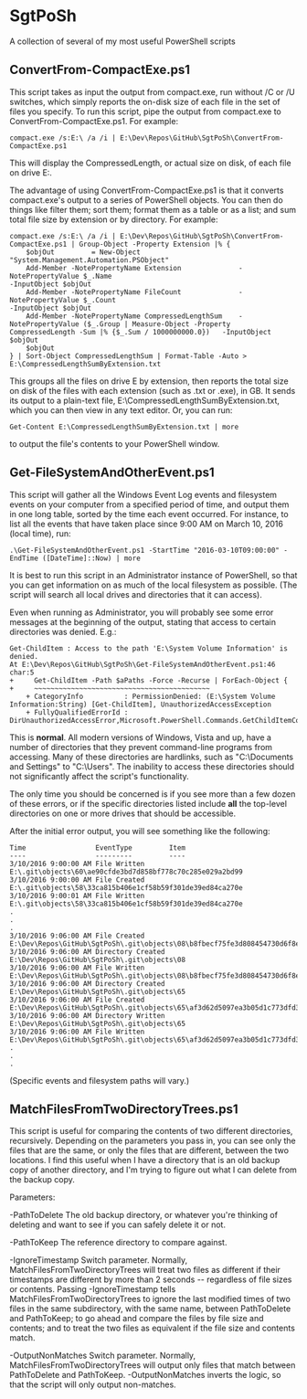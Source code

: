 # SgtPoSh
A collection of several of my most useful PowerShell scripts

## ConvertFrom-CompactExe.ps1
This script takes as input the output from compact.exe, run without /C or /U switches, which simply reports the on-disk size of each file in the set of files you specify. To run this script, pipe the output from compact.exe to ConvertFrom-CompactExe.ps1. For example:

```
compact.exe /s:E:\ /a /i | E:\Dev\Repos\GitHub\SgtPoSh\ConvertFrom-CompactExe.ps1
```

This will display the CompressedLength, or actual size on disk, of each file on drive E:.

The advantage of using ConvertFrom-CompactExe.ps1 is that it converts compact.exe's output to a series of PowerShell objects. You can then do things like filter them; sort them; format them as a table or as a list; and sum total file size by extension or by directory. For example:

```
compact.exe /s:E:\ /a /i | E:\Dev\Repos\GitHub\SgtPoSh\ConvertFrom-CompactExe.ps1 | Group-Object -Property Extension |% {
    $objOut         = New-Object "System.Management.Automation.PSObject"
    Add-Member -NotePropertyName Extension              -NotePropertyValue $_.Name                                                                                  -InputObject $objOut
    Add-Member -NotePropertyName FileCount              -NotePropertyValue $_.Count                                                                                 -InputObject $objOut
    Add-Member -NotePropertyName CompressedLengthSum    -NotePropertyValue ($_.Group | Measure-Object -Property CompressedLength -Sum |% {$_.Sum / 1000000000.0})   -InputObject $objOut
    $objOut
} | Sort-Object CompressedLengthSum | Format-Table -Auto > E:\CompressedLengthSumByExtension.txt
```

This groups all the files on drive E by extension, then reports the total size on disk of the files with each extension (such as .txt or .exe), in GB. It sends its output to a plain-text file, E:\CompressedLengthSumByExtension.txt, which you can then view in any text editor. Or, you can run:

```
Get-Content E:\CompressedLengthSumByExtension.txt | more
```

to output the file's contents to your PowerShell window.

## Get-FileSystemAndOtherEvent.ps1
This script will gather all the Windows Event Log events and filesystem events on your computer from a specified period of time, and output them in one long table, sorted by the time each event occurred. For instance, to list all the events that have taken place since 9:00 AM on March 10, 2016 (local time), run:

```
.\Get-FileSystemAndOtherEvent.ps1 -StartTime "2016-03-10T09:00:00" -EndTime ([DateTime]::Now) | more
```

It is best to run this script in an Administrator instance of PowerShell, so that you can get information on as much of the local filesystem as possible. (The script will search all local drives and directories that it can access).

Even when running as Administrator, you will probably see some error messages at the beginning of the output, stating that access to certain directories was denied. E.g.:

```
Get-ChildItem : Access to the path 'E:\System Volume Information' is denied.
At E:\Dev\Repos\GitHub\SgtPoSh\Get-FileSystemAndOtherEvent.ps1:46 char:5
+     Get-ChildItem -Path $aPaths -Force -Recurse | ForEach-Object {
+     ~~~~~~~~~~~~~~~~~~~~~~~~~~~~~~~~~~~~~~~~~~~
    + CategoryInfo          : PermissionDenied: (E:\System Volume Information:String) [Get-ChildItem], UnauthorizedAccessException
    + FullyQualifiedErrorId : DirUnauthorizedAccessError,Microsoft.PowerShell.Commands.GetChildItemCommand
```

This is **normal**. All modern versions of Windows, Vista and up, have a number of directories that they prevent command-line programs from accessing. Many of these directories are hardlinks, such as "C:\Documents and Settings" to "C:\Users". The inability to access these directories should not significantly affect the script's functionality.

The only time you should be concerned is if you see more than a few dozen of these errors, or if the specific directories listed include **all** the top-level directories on one or more drives that should be accessible.

After the initial error output, you will see something like the following:

```
Time                 EventType         Item
----                 ---------         ----
3/10/2016 9:00:00 AM File Written      E:\.git\objects\60\ae90cfde3bd7d858bf778c70c285e029a2bd99
3/10/2016 9:00:00 AM File Created      E:\.git\objects\58\33ca815b406e1cf58b59f301de39ed84ca270e
3/10/2016 9:00:01 AM File Written      E:\.git\objects\58\33ca815b406e1cf58b59f301de39ed84ca270e
.
.
.
3/10/2016 9:06:00 AM File Created      E:\Dev\Repos\GitHub\SgtPoSh\.git\objects\08\b8fbecf75fe3d808454730d6f8ef832e425a85
3/10/2016 9:06:00 AM Directory Created E:\Dev\Repos\GitHub\SgtPoSh\.git\objects\08
3/10/2016 9:06:00 AM File Written      E:\Dev\Repos\GitHub\SgtPoSh\.git\objects\08\b8fbecf75fe3d808454730d6f8ef832e425a85
3/10/2016 9:06:00 AM Directory Created E:\Dev\Repos\GitHub\SgtPoSh\.git\objects\65
3/10/2016 9:06:00 AM File Created      E:\Dev\Repos\GitHub\SgtPoSh\.git\objects\65\af3d62d5097ea3b05d1c773dfd3500af3aa4fc
3/10/2016 9:06:00 AM Directory Written E:\Dev\Repos\GitHub\SgtPoSh\.git\objects\65
3/10/2016 9:06:00 AM File Written      E:\Dev\Repos\GitHub\SgtPoSh\.git\objects\65\af3d62d5097ea3b05d1c773dfd3500af3aa4fc
.
.
.
```

(Specific events and filesystem paths will vary.)

## MatchFilesFromTwoDirectoryTrees.ps1

This script is useful for comparing the contents of two different directories, recursively. Depending on the parameters you pass in, you can see only the files that are the same, or only the files that are different, between the two locations. I find this useful when I have a directory that is an old backup copy of another directory, and I'm trying to figure out what I can delete from the backup copy.

Parameters:

-PathToDelete The old backup directory, or whatever you're thinking of deleting and want to see if you can safely delete it or not.

-PathToKeep The reference directory to compare against.

-IgnoreTimestamp Switch parameter. Normally, MatchFilesFromTwoDirectoryTrees will treat two files as different if their timestamps are different by more than 2 seconds -- regardless of file sizes or contents. Passing -IgnoreTimestamp tells MatchFilesFromTwoDirectoryTrees to ignore the last modified times of two files in the same subdirectory, with the same name, between PathToDelete and PathToKeep; to go ahead and compare the files by file size and contents; and to treat the two files as equivalent if the file size and contents match.

-OutputNonMatches Switch parameter. Normally, MatchFilesFromTwoDirectoryTrees will output only files that match between PathToDelete and PathToKeep. -OutputNonMatches inverts the logic, so that the script will only output non-matches.
